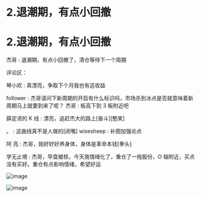 # 2.退潮期，有点小回撤

# 2.退潮期，有点小回撤

杰哥 : 退潮期，有点小回撤了，清仓等待下一个周期

评论区：

琴小欢 : 真漂亮，争取下个月我也有这收益

follower : 杰哥请问下新周期的开启有什么标识吗，市场杀到冰点是否就意味着新周期马上就要到来了呢？ 杰哥 : 板高下到 3 板附近吧

薛定谔的 K 线 : 漂亮，追赶杰大的路上[奋斗][憨笑]

。 : 这曲线真不是人做的[闭嘴] wisesheep : 补图加强论点

阿 亮 : 杰哥，刚好好好养身体，身体是革命本钱[拳头]

学无止境 : 杰哥，早盘被核，今天我情绪化了，重仓了一拖股份，O 轴附近，买点没有买好。重仓有点影响情绪，希望好运

![image](img/Image_001.ng)

![image](img/Image_002.png)